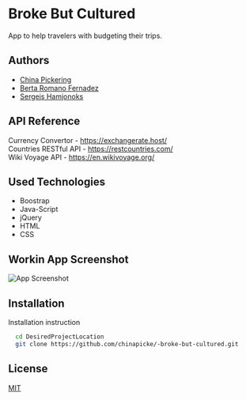 
# Broke But Cultured

App to help travelers with budgeting their trips.


## Authors

- [China Pickering](https://github.com/chinapicke)
- [Berta Romano Fernadez](https://github.com/berta-rf)
- [Sergejs Hamjonoks](https://github.com/HereToTroll)

## API Reference

Currency Convertor - https://exchangerate.host/  
Countries RESTful API - https://restcountries.com/  
Wiki Voyage API - https://en.wikivoyage.org/


## Used Technologies
* Boostrap  
* Java-Script  
* jQuery  
* HTML
* CSS

## Workin App Screenshot

![App Screenshot](https://via.placeholder.com/468x300?text=App+Screenshot+Here)


## Installation

Installation instruction

```bash
  cd DesiredProjectLocation
  git clone https://github.com/chinapicke/-broke-but-cultured.git
```
    
## License

[MIT](https://choosealicense.com/licenses/mit/)


